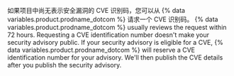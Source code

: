 如果项目中尚无表示安全漏洞的 CVE 识别码，您可以从 {% data variables.product.prodname_dotcom %} 请求一个 CVE 识别码。 {% data variables.product.prodname_dotcom %} usually reviews the request within 72 hours. Requesting a CVE identification number doesn't make your security advisory public. If your security advisory is eligible for a CVE,  {% data variables.product.prodname_dotcom %} will reserve a CVE identification number for your advisory. We'll then publish the CVE details after you publish the security advisory.
